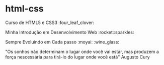 # html-css
 <p>Curso de HTML5 e CSS3 :four_leaf_clover:</p>

<p>Minha Introdução em Desenvolvimento Web :rocket::sparkles:</p>

<p>Sempre Evoluindo em Cada passo :moyai: :wine_glass:</p>

<p> "Os sonhos não determinam o lugar onde  você vai estar, mas produzem a força nescessária para tirá-lo do lugar onde você está"
                                                 Augusto Cury</p>

<!-- <a href="https://ezequiellsantos.github.io/html-css/exercicios/modulo01/ex001/">Executar Exercício 001</a> -->

